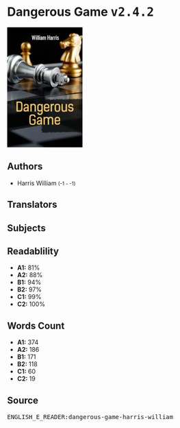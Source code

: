 # Dangerous Game <kbd>v2.4.2</kbd>

![](./cover.medium.jpg "")

## Authors


 - Harris William <small>(-1 - -1)</small>

## Translators



## Subjects



## Readablility


 - **A1:** 81%
 - **A2:** 88%
 - **B1:** 94%
 - **B2:** 97%
 - **C1:** 99%
 - **C2:** 100%

## Words Count


 - **A1:** 374
 - **A2:** 186
 - **B1:** 171
 - **B2:** 118
 - **C1:** 60
 - **C2:** 19

## Source


<kbd>ENGLISH_E_READER:dangerous-game-harris-william</kbd>
